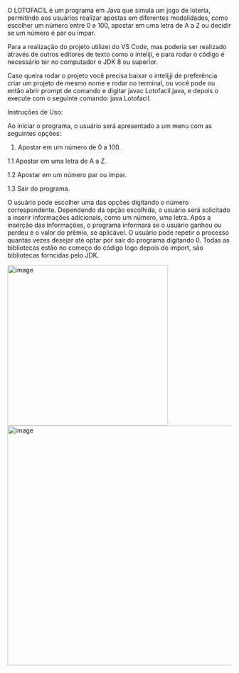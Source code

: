  O LOTOFACIL é um programa em Java que simula um jogo de loteria, permitindo aos usuários realizar apostas em diferentes modalidades, como escolher um número entre 0 e 100, apostar em uma letra de A a Z ou decidir se um número é par ou ímpar.
  
  Para a realização do projeto utilizei do VS Code, mas poderia ser realizado através de outros editores de texto como o inteliji, e para rodar o código é necessário ter no computador o JDK 8 ou superior.
  
   Caso queira rodar o projeto você precisa baixar o intelijji de preferência criar um projeto de mesmo nome e rodar no terminal, ou você pode ou então abrir prompt de comando e digitar javac Lotofacil.java, e depois o execute com o seguinte comando: java Lotofacil.
   
   Instruções de Uso:

Ao iniciar o programa, o usuário será apresentado a um menu com as seguintes opções:

1. Apostar em um número de 0 a 100.

1.1 Apostar em uma letra de A a Z.

1.2 Apostar em um número par ou ímpar.

1.3 Sair do programa.

O usuário pode escolher uma das opções digitando o número correspondente.
Dependendo da opção escolhida, o usuário será solicitado a inserir informações adicionais, como um número, uma letra.
Após a inserção das informações, o programa informará se o usuário ganhou ou perdeu e o valor do prêmio, se aplicável.
O usuário pode repetir o processo quantas vezes desejar até optar por sair do programa digitando 0.
  Todas as bibliotecas estão no começo do código logo depois do import, são bibliotecas forncidas pelo JDK.

<img width="361" alt="image" src="https://github.com/gLeminho/LOTOFACIL/assets/156124383/e06d8e54-e2e0-4d15-869a-f5afa41bafe8">

  <img width="539" alt="image" src="https://github.com/gLeminho/LOTOFACIL/assets/156124383/8ea79ef3-5b1d-4288-a2d3-06a8870a909b">

